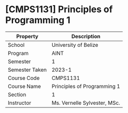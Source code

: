 # [CMPS1131] Principles of Programming 1

| Property       | Description                  |
| -------------- | ---------------------------- |
| School         | University of Belize         |
| Program        | AINT                         |
| Semester       | 1                            |
| Semester Taken | 2023-1                       |
| Course Code    | CMPS1131                     |
| Course Name    | Principles of Programming 1  |
| Section        | 1                            |
| Instructor     | Ms. Vernelle Sylvester, MSc. |
